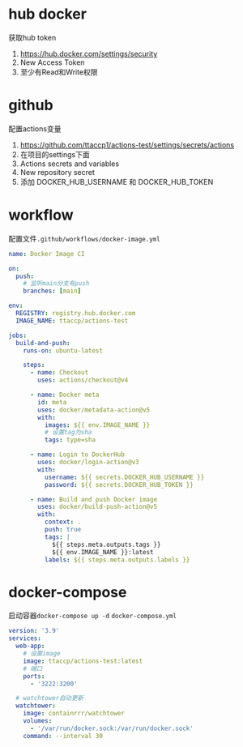 # hub docker
获取hub token
1. https://hub.docker.com/settings/security
2. New Access Token
3. 至少有Read和Write权限

# github
配置actions变量
1. https://github.com/ttaccp1/actions-test/settings/secrets/actions
2. 在项目的settings下面 
3. Actions secrets and variables
4. New repository secret
5. 添加 DOCKER_HUB_USERNAME 和 DOCKER_HUB_TOKEN

# workflow
配置文件`.github/workflows/docker-image.yml`
```yml
name: Docker Image CI

on:
  push:
    # 监听main分支有push
    branches: [main]

env:
  REGISTRY: registry.hub.docker.com
  IMAGE_NAME: ttaccp/actions-test

jobs:
  build-and-push:
    runs-on: ubuntu-latest

    steps:
      - name: Checkout
        uses: actions/checkout@v4

      - name: Docker meta
        id: meta
        uses: docker/metadata-action@v5
        with:
          images: ${{ env.IMAGE_NAME }}
          # 设置tag为sha
          tags: type=sha

      - name: Login to DockerHub
        uses: docker/login-action@v3
        with:
          username: ${{ secrets.DOCKER_HUB_USERNAME }}
          password: ${{ secrets.DOCKER_HUB_TOKEN }}

      - name: Build and push Docker image
        uses: docker/build-push-action@v5
        with:
          context: .
          push: true
          tags: |
            ${{ steps.meta.outputs.tags }}
            ${{ env.IMAGE_NAME }}:latest
          labels: ${{ steps.meta.outputs.labels }}
```

# docker-compose
启动容器`docker-compose up -d`
`docker-compose.yml`
```yml
version: '3.9'
services:
  web-app:
    # 设置image
    image: ttaccp/actions-test:latest
    # 端口
    ports:
      - '3222:3200'

  # watchtower自动更新
  watchtower:
    image: containrrr/watchtower
    volumes:
      - '/var/run/docker.sock:/var/run/docker.sock'
    command: --interval 30
```

